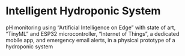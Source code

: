 # Intelligent Hydroponic System

pH monitoring using “Artificial Intelligence on Edge” with state of art, “TinyML” and ESP32 microcontroller, “Internet of Things”, a dedicated mobile app, and emergency email alerts, in a physical prototype of a hydroponic system
